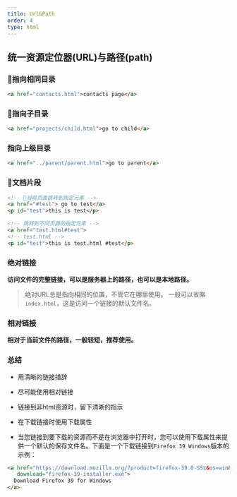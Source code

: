 ```yaml
---
title: Url&Path
order: 4
type: html
---
```

## 统一资源定位器(URL)与路径(path)

### 指向相同目录
```html
<a href="contacts.html">contacts page</a>
```

### 指向子目录
```html
<a href="projects/child.html">go to child</a>
```

### 指向上级目录
```html
<a href="../parent/parent.html">go to parent</a>
```

### 文档片段
```html
<!-- 当前页面跳转到指定元素 -->
<a href="#test"> go to test</a>
<p id="test">this is test</p>

<!-- 跳转到不同页面的指定元素 -->
<a href="test.html#test">
<!-- test.html -->
<p id="test">this is test.html #test</p>
```

### 绝对链接

**访问文件的完整链接，可以是服务器上的路径，也可以是本地路径。**

> 绝对URL总是指向相同的位置，不管它在哪里使用。
> 一般可以省略`index.html`，这是访问一个链接的默认文件名。

### 相对链接

**相对于当前文件的路径，一般较短，推荐使用。**

### 总结
- 用清晰的链接措辞

- 尽可能使用相对链接

- 链接到非html资源时，留下清晰的指示

- 在下载链接时使用下载属性

- 当您链接到要下载的资源而不是在浏览器中打开时，您可以使用下载属性来提供一个默认的保存文件名。下面是一个下载链接到`Firefox 39 Windows`版本的示例：
```html
<a href="https://download.mozilla.org/?product=firefox-39.0-SSL&os=win&lang=en-US"
   download="firefox-39-installer.exe">
  Download Firefox 39 for Windows
</a>
```